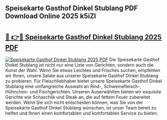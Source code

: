 ## Speisekarte Gasthof Dinkel Stublang PDF Download Online 2025 k5iZl

# <h2><a href="http://gcds4v.nevu.top/?p=Speisekarte+Gasthof+Dinkel+Stublang">🔗 👉🔴 Speisekarte Gasthof Dinkel Stublang 2025 PDF</a></h2>

[![Speisekarte Gasthof Dinkel Stublang 2025 PDF](https://i.imgur.com/dBaPXMq.png)](http://gcds4v.nevu.top/?p=Speisekarte+Gasthof+Dinkel+Stublang)
Die Speisekarte Gasthof Dinkel Stublang ist nicht nur eine Liste von Gerichten, sondern auch die Kunst der Wahl. Wenn Sie etwas Leichtes und Frisches suchen, empfehlen wir Ihnen, unsere Salate aus unserer Speisekarte Gasthof Dinkel Stublang zu probieren. Für Fleischliebhaber bietet unsere Speisekarte Gasthof Dinkel Stublang eine umfangreiche Auswahl an Rind-, Schweinefleisch-, Hühnchen- und Fischgerichten. Unseren Auserwählten bieten wir exquisite Gerichte wie Schaschlik und Steak an, die auf fettem Feuer zubereitet werden. Wenn Sie sich nicht entscheiden können, was Sie von der Speisekarte Gasthof Dinkel Stublang wünschen, ist unser Team bereit zu helfen und Ihnen einen komfortablen und komfortablen Service zu bieten.
